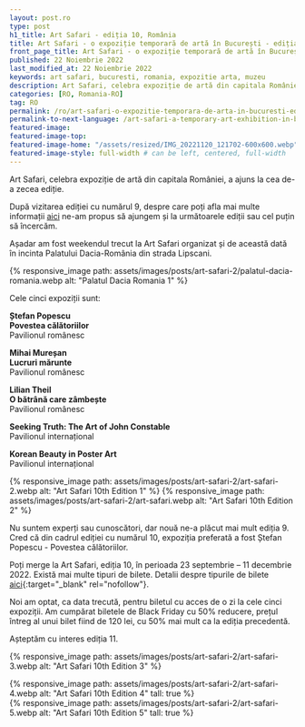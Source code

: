 ```yaml
---
layout: post.ro
type: post
h1_title: Art Safari - ediția 10, România
title: Art Safari - o expoziție temporară de artă în București - ediția 10
front_page_title: Art Safari - o expoziție temporară de artă în București - ediția 10
published: 22 Noiembrie 2022
last_modified_at: 22 Noiembrie 2022
keywords: art safari, bucuresti, romania, expozitie arta, muzeu
description: Art Safari, celebra expoziție de artă din capitala României, a ajuns la cea de-a zecea ediție.
categories: [RO, Romania-RO]
tag: RO
permalink: /ro/art-safari-o-expozitie-temporara-de-arta-in-bucuresti-editia-10/
permalink-to-next-language: /art-safari-a-temporary-art-exhibition-in-bucharest-10th-edition/
featured-image: 
featured-image-top: 
featured-image-home: "/assets/resized/IMG_20221120_121702-600x600.webp" # width - 600
featured-image-style: full-width # can be left, centered, full-width
---
```

Art Safari, celebra expoziție de artă din capitala României, a ajuns la cea de-a zecea ediție.

După vizitarea ediției cu numărul 9, despre care poți afla mai multe informații [aici](/ro/art-safari-o-expozitie-temporara-de-arta-in-bucuresti/) ne-am propus să ajungem și la următoarele ediții sau cel puțin să încercăm. 

Așadar am fost weekendul trecut la Art Safari organizat și de această dată în incinta Palatului Dacia-România din strada Lipscani.

{% responsive_image path: assets/images/posts/art-safari-2/palatul-dacia-romania.webp alt: "Palatul Dacia Romania 1" %}

Cele cinci expoziții sunt:

**Ștefan Popescu** <br />
**Povestea călătoriilor**<br />
Pavilionul românesc

**Mihai Mureșan**  <br />
**Lucruri mărunte**  <br />
Pavilionul românesc

**Lilian Theil**  <br />
**O bătrână care zâmbește**   <br />
Pavilionul românesc

**Seeking Truth: The Art of John Constable**  <br />
Pavilionul internațional

**Korean Beauty in Poster Art**  <br />
Pavilionul internațional

{% responsive_image path: assets/images/posts/art-safari-2/art-safari-2.webp alt: "Art Safari 10th Edition 1" %}
{% responsive_image path: assets/images/posts/art-safari-2/art-safari.webp alt: "Art Safari 10th Edition 2" %}

Nu suntem experți sau cunoscători, dar nouă ne-a plăcut mai mult ediția 9. Cred că din cadrul ediției cu numărul 10, expoziția preferată a fost Ștefan Popescu - Povestea călătoriilor.

Poți merge la Art Safari, ediția 10, în perioada 23 septembrie – 11 decembrie 2022. Există mai multe tipuri de bilete. Detalii despre tipurile de bilete [aici](https://tickets.artsafari.ro/e?lang=ro){:target="_blank" rel="nofollow"}.

Noi am optat, ca data trecută, pentru biletul cu acces de o zi la cele cinci expoziții. Am cumpărat biletele de Black Friday cu 50% reducere, prețul întreg al unui bilet fiind de 120 lei, cu 50% mai mult ca la ediția precedentă. 

Așteptăm cu interes ediția 11.

{% responsive_image path: assets/images/posts/art-safari-2/art-safari-3.webp alt: "Art Safari 10th Edition 3" %}

<div class="row mb-4">
    <div class="col-sm-6 text-center mb-3 mt-3">
            {% responsive_image path: assets/images/posts/art-safari-2/art-safari-4.webp alt: "Art Safari 10th Edition 4" tall: true %}
    </div>
    <div class="col-sm-6 text-center mb-3 mt-3">
            {% responsive_image path: assets/images/posts/art-safari-2/art-safari-5.webp alt: "Art Safari 10th Edition 5" tall: true %}
    </div>
</div>
